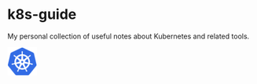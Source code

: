 # k8s-guide

My personal collection of useful notes about Kubernetes and related tools.

<img src="img/Kubernetes_logo.svg" width=60 alt="Kubernetes logo">

